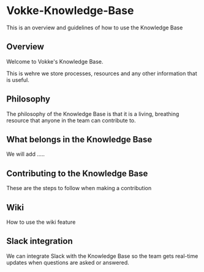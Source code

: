 # Vokke-Knowledge-Base
This is an overview and guidelines of how to use the Knowledge Base

<h2>Overview</h2>
Welcome to Vokke's Knowledge Base.

This is wehre we store processes, resources and any other information that is useful.

<h2>Philosophy</h2>

The philosophy of the Knowledge Base is that it is a living, breathing resource that anyone in the team can contribute to.

<h2>What belongs in the Knowledge Base</h2>
We will add .....

<h2>Contributing to the Knowledge Base</h2>
These are the steps to follow when making a contribution

<h2>Wiki</h2>
How to use the wiki feature

<h2>Slack integration</h2>
We can integrate Slack with the Knowledge Base so the team gets real-time updates when questions are asked or answered.
